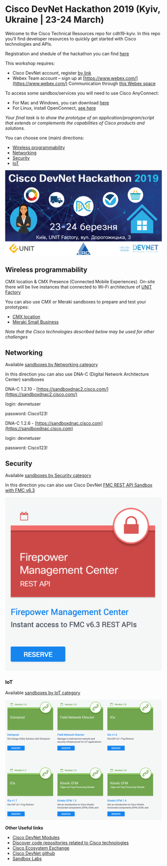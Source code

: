 # Cisco DevNet Hackathon 2019 (Kyiv, Ukraine | 23-24 March)

Welcome to the Cisco Technical Resources repo for cdh19-kyiv.
In this repo you'll find developer resources to quickly get started with Cisco technologies and APIs.

Registration and shedule of the hackathon you can find [here](https://www.cisco.com/c/m/uk_ua/training-events/2018/hackathon/index.html)

This workshop requires: 
 - Cisco DevNet account, register [by link](https://developer.cisco.com/join/kyiv0319) 
 - Webex Team account – sign up at [https://www.webex.com/](https://www.webex.com/) Communication through [this Webex space](https://eurl.io/#BJaDYXtPN)  

To access some sandbox/services you will need to use Cisco AnyConnect:
 - For Mac and Windows, you can download [here](https://developer.cisco.com/site/sandbox/anyconnect/)
 - For Linux, install OpenConnect, [see here](https://developer.cisco.com/learning/modules/dev-setup/dev-ubuntu/step/7)
 

_Your final task is to show the prototype of an application/program/script that extends or complements the capabilities of Cisco products and solutions._

You can choose one (main) directions:

  - [Wireless programmability](#цireless-programmability)
  - [Networking](#networking)
  - [Security](#security)
  - [IoT](#iot)
  
![](docs/img/Cisco_DevNet_Hackathon_Kyiv_poster.jpg)


## Wireless programmability

CMX location & CMX Presence (Connected Mobile Experiences). On-site there will be live instances that connected to Wi-Fi architecture of [UNIT Factory](https://unit.ua/en/) 

You can also use CMX or Meraki sandboxes to prepare and test your prototypes:
  - [CMX location](https://devnetsandbox.cisco.com/RM/Diagram/Index/3f3178e9-8c8e-4b9a-9ced-689602d493cb?diagramType=Topology)
  - [Meraki Small Business](https://devnetsandbox.cisco.com/RM/Diagram/Index/aa48e6e2-3e59-4b87-bfe5-7833c45f8db8?diagramType=Topology)
  
_Note that the Cisco technologies described below may be used for other challenges_


## Networking

Available [sandboxes by Networking category](https://devnetsandbox.cisco.com/RM/Topology?c=14ec7ccf-2988-474e-a135-1e90b9bc6caf)

In this direction you can also use DNA-C (Digital Network Architecture Center) sandboxes

DNA-C 1.2.10 - [https://sandboxdnac2.cisco.com/](https://sandboxdnac2.cisco.com/)

login: devnetuser

password: Cisco123!

DNA-C 1.2.6 - [https://sandboxdnac.cisco.com](https://sandboxdnac.cisco.com)

login: devnetuser

password: Cisco123!

## Security

Available [sandboxes by Security category](https://devnetsandbox.cisco.com/RM/Topology?c=a6f8430c-5b24-439d-b28a-effb42d4c20c)

In this direction you can also use Cisco DevNet [FMC REST API Sandbox with FMC v6.3](https://devnetsandbox.cisco.com/RM/Diagram/Index/1228cb22-b2ba-48d3-a70a-86a53f4eecc0?diagramType=Topology)

![](docs/img/FMC_REST_API_Sandbox.png)

### IoT

Available [sandboxes by IoT category](https://devnetsandbox.cisco.com/RM/Topology?c=171f6448-a74a-4831-a8c5-ad6f681bfc0d)

![](docs/img/iot_sandboxes.png)

**Other Useful links**

- [Cisco DevNet Modules](https://developer.cisco.com/learning/modules)
- [Discover code repositories related to Cisco technologies](https://developer.cisco.com/codeexchange/)
- [Cisco Ecosystem Exchange](https://developer.cisco.com/ecosystem)
- [Cisco DevNet github](https://github.com/CiscoDevNet)
- [Sandbox Labs](https://devnetsandbox.cisco.com/RM/Topology)

